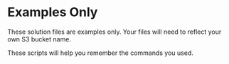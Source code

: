 # Examples Only

These solution files are examples only. Your files will need to reflect your own S3 bucket name.

These scripts will help you remember the commands you used.

